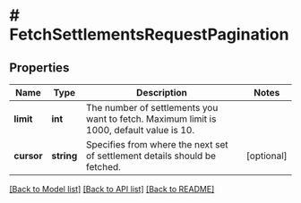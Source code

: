# # FetchSettlementsRequestPagination

## Properties

Name | Type | Description | Notes
------------ | ------------- | ------------- | -------------
**limit** | **int** | The number of settlements you want to fetch. Maximum limit is 1000, default value is 10. |
**cursor** | **string** | Specifies from where the next set of settlement details should be fetched. | [optional]

[[Back to Model list]](../../README.md#models) [[Back to API list]](../../README.md#endpoints) [[Back to README]](../../README.md)
